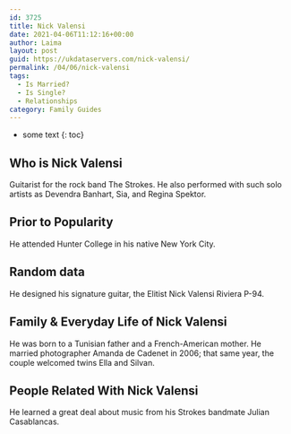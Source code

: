 ```yaml
---
id: 3725
title: Nick Valensi
date: 2021-04-06T11:12:16+00:00
author: Laima
layout: post
guid: https://ukdataservers.com/nick-valensi/
permalink: /04/06/nick-valensi
tags:
  - Is Married?
  - Is Single?
  - Relationships
category: Family Guides
---
```


* some text
{: toc}


## Who is Nick Valensi
                  
                  
                  
Guitarist for the rock band The Strokes. He also performed with such solo artists as Devendra Banhart, Sia, and Regina Spektor.
                  
              
            
              
            
                
                
                
## Prior to Popularity
                  
                  
                  
He attended Hunter College in his native New York City.
                  
              
            
              
            
                
                
                
## Random data
                  
                  
                  
He designed his signature guitar, the Elitist Nick Valensi Riviera P-94.
                  
              
            
              
            
                
                
                
## Family & Everyday Life of Nick Valensi
                  
                  
                  
He was born to a Tunisian father and a French-American mother. He married photographer Amanda de Cadenet in 2006; that same year, the couple welcomed twins Ella and Silvan.
                  
              
            
              
            
                
                
                
## People Related With Nick Valensi
                  
                  
                  
He learned a great deal about music from his Strokes bandmate Julian Casablancas.
                  
              
            
              
            
                
              
            
              
              
            
            
              
            
          
          
          